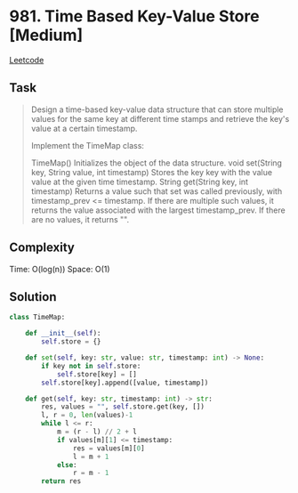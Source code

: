 # 981. Time Based Key-Value Store [Medium]

[Leetcode](https://leetcode.com/problems/time-based-key-value-store/)

## Task

> Design a time-based key-value data structure that can store multiple values for the same key at different time stamps and retrieve the key's value at a certain timestamp.
>
> Implement the TimeMap class:
>
> TimeMap() Initializes the object of the data structure.
> void set(String key, String value, int timestamp) Stores the key key with the value value at the given time timestamp.
> String get(String key, int timestamp) Returns a value such that set was called previously, with timestamp_prev <= timestamp. If there are multiple such values, it returns the value associated with the largest timestamp_prev. If there are no values, it returns "".

## Complexity

Time: O(log(n))
Space: O(1)

## Solution

```python
class TimeMap:

    def __init__(self):
        self.store = {}

    def set(self, key: str, value: str, timestamp: int) -> None:
        if key not in self.store:
            self.store[key] = []
        self.store[key].append([value, timestamp])

    def get(self, key: str, timestamp: int) -> str:
        res, values = "", self.store.get(key, [])
        l, r = 0, len(values)-1
        while l <= r:
            m = (r - l) // 2 + l
            if values[m][1] <= timestamp:
                res = values[m][0]
                l = m + 1
            else:
                r = m - 1
        return res
```